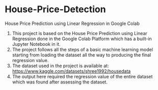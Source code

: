 # House-Price-Detection
House Price Prediction using Linear Regression in Google Colab

1. This project is based on the House Price Prediction using Linear Regression done in the Google Colab Platform which has a built-in Jupyter Notebook in it.
2. The project follows all the steps of a basic machine learning model starting from loading the dataset all the way to producing the final regression value.
3. The dataset used in the project is available at: https://www.kaggle.com/datasets/shree1992/housedata
4. The output here required the regression value of the entire dataset which was found after assessing the dataset.
